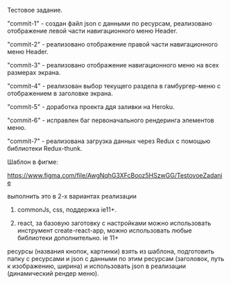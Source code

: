Тестовое задание.

"commit-1" - создан файл json с данными по ресурсам, реализовано отображение левой части навигационного меню Header.

"commit-2" - реализовано отображение правой части навигационного меню Header.

"commit-3" - реализовано отображение навигационного меню на всех размерах экрана.

"commit-4" - реализован выбор текущего раздела в гамбургер-меню с отображением в заголовке экрана.

"commit-5" - доработка проекта ддя заливки на Heroku.

"commit-6" - исправлен баг первоначального рендеринга элементов меню.

"commit-7" - реализована загрузка данных через Redux с помощью библиотеки Redux-thunk.


Шаблон в фигме:

https://www.figma.com/file/AwgNqhG3XFcBooz5HSzwGG/TestovoeZadanie

выполнить это в 2-х вариантах реализации

1) commonJs, css, поддержка ie11+.

2) react, за базовую заготовку c настройками можно использовать инструмент create-react-app, можно использовать любые библиотеки дополнительно. ie 11+
 
ресурсы (названия кнопок, картинки) взять из шаблона, подготовить папку с ресурсами и json с данными по этим ресурсам (заголовок, путь к изображению, ширина) и использовать json в реализации (динамический рендер меню).